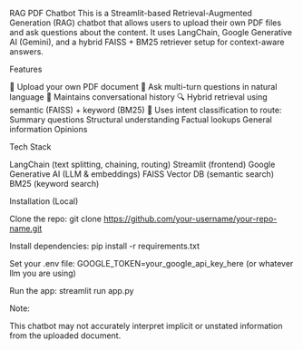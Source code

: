 RAG PDF Chatbot
This is a Streamlit-based Retrieval-Augmented Generation (RAG) chatbot that allows users to upload their own PDF files and ask questions about the content. It uses LangChain, Google Generative AI (Gemini), and a hybrid FAISS + BM25 retriever setup for context-aware answers.

Features

  📝 Upload your own PDF document
  🤖 Ask multi-turn questions in natural language
  📎 Maintains conversational history
  🔍 Hybrid retrieval using semantic (FAISS) + keyword (BM25)
  🧠 Uses intent classification to route:
        Summary questions
        Structural understanding
        Factual lookups
        General information
        Opinions

Tech Stack

LangChain (text splitting, chaining, routing)
Streamlit (frontend)
Google Generative AI (LLM & embeddings)
FAISS Vector DB (semantic search)
BM25 (keyword search)


Installation (Local)

Clone the repo:
  git clone https://github.com/your-username/your-repo-name.git

Install dependencies:
  pip install -r requirements.txt

Set your .env file:
  GOOGLE_TOKEN=your_google_api_key_here
  (or whatever llm you are using)

Run the app:
  streamlit run app.py

Note:

This chatbot may not accurately interpret implicit or unstated information from the uploaded document.

